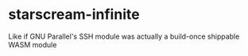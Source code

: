 # starscream-infinite

Like if GNU Parallel's SSH module was actually a build-once shippable WASM module
